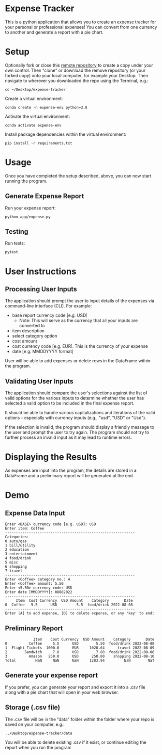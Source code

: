 # Expense Tracker

This is a python application that allows you to create an expense tracker for your personal or professional expenses! You can convert from one currency to another and generate a report with a pie chart.

# Setup 

Optionally fork or close this [remote repository](https://github.com/gl2486/expense-tracker) to create a copy under your own control. Then "clone" or download the remove repository (or your forked copy) onto your local computer, for example your Desktop. Then navigate to wherever you downloaded the repo using the Terminal, e.g.:

```
cd ~/Desktop/expense-tracker
```

Create a virtual environment:

```
conda create -n expense-env python=3.8
```

Activate the virtual environment:
```
conda activate expense-env
```
Install package dependencies within the virtual environment:

```
pip install -r requirements.txt
```


# Usage
Once you have completed the setup described, above, you can now start running the program.

## Generate Expense Report

Run your expense report:

```
python app/expense.py
```

## Testing
Run tests:
```
pytest
```

# User Instructions

## Processing User Inputs
The application should prompt the user to input details of the expenses via command-line interface (CLI). For example:
+ base report currency code [e.g. USD]
    + Note: This will serve as the currency that all your inputs are converted to
+ item description
+ select category option
+ cost amount
+ cost currency code [e.g. EUR]. This is the currency of your expense
+ date [e.g. MMDDYYYY format]

User will be able to add expenses or delete rows in the DataFrame within the program.

## Validating User Inputs
The application should compare the user's selections against the list of valid options for the various inputs to determine whether the user has selected a valid option to be included in the final expense report.

It should be able to handle various capitalizations and iterations of the valid options - especially with currency inputs (e.g., "usd", "USD" or "Usd").

If the selection is invalid, the program should display a friendly message to the user and prompt the user to try again. The program should not try to further process an invalid input as it may lead to runtime errors.

# Displaying the Results
As expenses are input into the program, the details are stored in a DataFrame and a preliminary report will be generated at the end.

# Demo

## Expense Data Input
```
Enter <BASE> currency code [e.g. USD]: USD
Enter item: Coffee
------------------------------------------------------------
Categories:
0 auto/gas
1 bill/utility
2 education
3 entertainment
4 food/drink
5 misc
6 shopping
7 travel
------------------------------------------------------------
Enter <Coffee> category no.: 4
Enter <Coffee> amount: 5.50
Enter <5.50> currency code: USD
Enter date [MMDDYYYY]: 08082022
------------------------------------------------------------
     Item  Cost Currency  USD Amount    Category       Date
0  Coffee   5.5      USD         5.5  food/drink 2022-08-08
------------------------------------------------------------
Enter [A] to add expense, [D] to delete expense, or any 'key' to end:
```
## Preliminary Report

```
             Item    Cost Currency  USD Amount    Category       Date
0          Coffee     5.5      USD        5.50  food/drink 2022-08-08
1  Flight Tickets  1000.0      EUR     1020.64      travel 2022-08-09
2        Sandwich     7.8      USD        7.80  food/drink 2022-08-08
3          Amazon   250.0      USD      250.00    shopping 2022-08-10
Total         NaN     NaN      NaN     1283.94         NaN        NaT

```

## Generate your expense report
If you prefer, you can generate your report and export it into a .csv file along with a pie chart that will open in your web browser.

## Storage (.csv file)
The .csv file will be in the "data" folder within the folder where your repo is saved on your computer, e.g.:

```
../Desktop/expense-tracker/data
```
You will be able to delete existing .csv if it exist, or continue editing the report when you run the program


